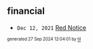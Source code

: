 ## financial


* <code>Dec 12, 2021</code> [Red Notice](2021-12-15T21-11-09-red-notice.md)

<sup><sub>generated 27 Sep 2024 12:04:01 by <a href='https://github.com/senorprogrammer/til'>til</a></sub></sup>
